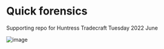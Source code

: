 # Quick forensics
Supporting repo for Huntress Tradecraft Tuesday 2022 June

![image](https://user-images.githubusercontent.com/44196051/172613329-953ced50-70d0-43d6-935c-4e8ba4c11b4a.png)
